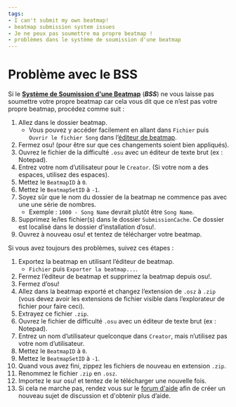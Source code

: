 ```yaml
---
tags:
- I can't submit my own beatmap!
- beatmap submission system issues
- Je ne peux pas soumettre ma propre beatmap !
- problèmes dans le système de soumission d'une beatmap
---
```


# Problème avec le BSS

Si le **[Système de Soumission d'une Beatmap](/wiki/Submission)** (***BSS***) ne vous laisse pas soumettre votre propre beatmap car cela vous dit que ce n’est pas votre propre beatmap, procédez comme suit :

1. Allez dans le dossier beatmap.
   - Vous pouvez y accéder facilement en allant dans `Fichier` puis `Ouvrir le fichier Song` dans l’[éditeur de beatmap](/wiki/Beatmap_Editor).
2. Fermez osu! (pour être sur que ces changements soient bien appliqués).
3. Ouvrez le fichier de la difficulté `.osu` avec un éditeur de texte brut (ex : Notepad).
4. Entrez votre nom d’utilisateur pour le `Creator`. (Si votre nom a des espaces, utilisez des espaces).
5. Mettez le `BeatmapID` à `0`.
6. Mettez le `BeatmapSetID` à `-1`.
7. Soyez sûr que le nom du dossier de la beatmap ne commence pas avec une une série de nombres.
   - Exemple : `1000 - Song Name` devrait plutôt être `Song Name`.
8. Supprimez le/les fichier(s) dans le dossier `SubmissionCache`. Ce dossier est localisé dans le dossier d’installation d’osu!.
9. Ouvrez à nouveau osu! et tentez de télécharger votre beatmap.

Si vous avez toujours des problèmes, suivez ces étapes :

1. Exportez la beatmap en utilisant l’éditeur de beatmap.
   - `Fichier` puis `Exporter la beatmap...`.
2. Fermez l’éditeur de beatmap et supprimez la beatmap depuis osu!.
3. Fermez d’osu!
4. Allez dans la beatmap exporté et changez l’extension de `.osz` à `.zip` (vous devez avoir les extensions de fichier visible dans l’explorateur de fichier pour faire ceci).
5. Extrayez ce fichier `.zip`.
6. Ouvrez le fichier de difficulté `.osu` avec un éditeur de texte brut (ex : Notepad).
7. Entrez un nom d’utilisateur quelconque dans `Creator`, mais n’utilisez pas votre nom d’utilisateur.
8. Mettez le `BeatmapID` à `0`.
9. Mettez le `BeatmapSetID` à `-1`.
10. Quand vous avez fini, zippez les fichiers de nouveau en extension `.zip`.
11. Renommez le fichier `.zip` en `.osz`.
12. Importez le sur osu! et tentez de le télécharger une nouvelle fois.
13. Si cela ne marche pas, rendez vous sur le [forum d'aide](https://osu.ppy.sh/community/forums/5) afin de créer un nouveau sujet de discussion et d'obtenir plus d’aide.
